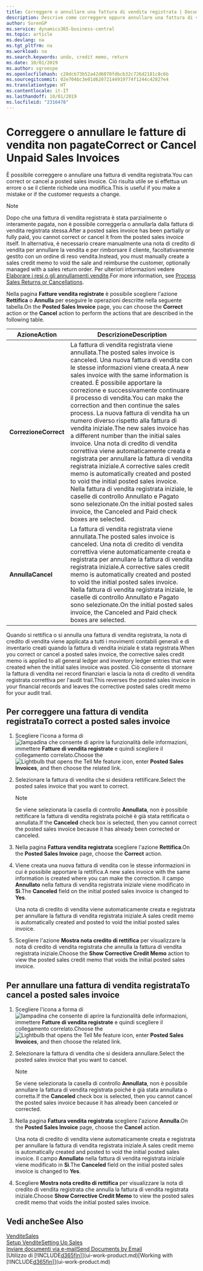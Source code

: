 ```yaml
---
title: Correggere o annullare una fattura di vendita registrata | Documenti Microsoft
description: Descrive come correggere oppure annullare una fattura di vendita registrata e collegarla a una nota di credito di vendita.
author: SorenGP
ms.service: dynamics365-business-central
ms.topic: article
ms.devlang: na
ms.tgt_pltfrm: na
ms.workload: na
ms.search.keywords: undo, credit memo, return
ms.date: 10/01/2019
ms.author: sgroespe
ms.openlocfilehash: c20dcb73b52a42d6070fdbcb32c726d2181c8c6b
ms.sourcegitcommit: 02e704bc3e01d62072144919774f1244c42827e4
ms.translationtype: HT
ms.contentlocale: it-IT
ms.lasthandoff: 10/01/2019
ms.locfileid: "2316478"
---
```

# <a name="correct-or-cancel-unpaid-sales-invoices"></a><span data-ttu-id="8c1a3-103">Correggere o annullare le fatture di vendita non pagate</span><span class="sxs-lookup"><span data-stu-id="8c1a3-103">Correct or Cancel Unpaid Sales Invoices</span></span>
<span data-ttu-id="8c1a3-104">È possibile correggere o annullare una fattura di vendita registrata.</span><span class="sxs-lookup"><span data-stu-id="8c1a3-104">You can correct or cancel a posted sales invoice.</span></span> <span data-ttu-id="8c1a3-105">Ciò risulta utile se si effettua un errore o se il cliente richiede una modifica.</span><span class="sxs-lookup"><span data-stu-id="8c1a3-105">This is useful if you make a mistake or if the customer requests a change.</span></span>

> [!NOTE]  
>   <span data-ttu-id="8c1a3-106">Dopo che una fattura di vendita registrata è stata parzialmente o interamente pagata, non è possibile correggerla o annullarla dalla fattura di vendita registrata stessa.</span><span class="sxs-lookup"><span data-stu-id="8c1a3-106">After a posted sales invoice has been partially or fully paid, you cannot correct or cancel it from the posted sales invoice itself.</span></span> <span data-ttu-id="8c1a3-107">In alternativa, è necessario creare manualmente una nota di credito di vendita per annullare la vendita e per rimborsare il cliente, facoltativamente gestito con un ordine di reso vendita.</span><span class="sxs-lookup"><span data-stu-id="8c1a3-107">Instead, you must manually create a sales credit memo to void the sale and reimburse the customer, optionally managed with a sales return order.</span></span> <span data-ttu-id="8c1a3-108">Per ulteriori informazioni vedere [Elaborare i resi o gli annullamenti vendite](sales-how-process-sales-returns-cancellations.md).</span><span class="sxs-lookup"><span data-stu-id="8c1a3-108">For more information, see [Process Sales Returns or Cancellations](sales-how-process-sales-returns-cancellations.md).</span></span>

<span data-ttu-id="8c1a3-109">Nella pagina **Fatture vendita registrate** è possibile scegliere l'azione **Rettifica** o **Annulla** per eseguire le operazioni descritte nella seguente tabella.</span><span class="sxs-lookup"><span data-stu-id="8c1a3-109">On the **Posted Sales Invoice** page, you can choose the **Correct** action or the **Cancel** action to perform the actions that are described in the following table.</span></span>

| <span data-ttu-id="8c1a3-110">Azione</span><span class="sxs-lookup"><span data-stu-id="8c1a3-110">Action</span></span> | <span data-ttu-id="8c1a3-111">Descrizione</span><span class="sxs-lookup"><span data-stu-id="8c1a3-111">Description</span></span> |
| --- | --- |
| <span data-ttu-id="8c1a3-112">**Correzione**</span><span class="sxs-lookup"><span data-stu-id="8c1a3-112">**Correct**</span></span> |<span data-ttu-id="8c1a3-113">La fattura di vendita registrata viene annullata.</span><span class="sxs-lookup"><span data-stu-id="8c1a3-113">The posted sales invoice is canceled.</span></span> <span data-ttu-id="8c1a3-114">Una nuova fattura di vendita con le stesse informazioni viene creata.</span><span class="sxs-lookup"><span data-stu-id="8c1a3-114">A new sales invoice with the same information is created.</span></span> <span data-ttu-id="8c1a3-115">È possibile apportare la correzione e successivamente continuare il processo di vendita.</span><span class="sxs-lookup"><span data-stu-id="8c1a3-115">You can make the correction and then continue the sales process.</span></span> <span data-ttu-id="8c1a3-116">La nuova fattura di vendita ha un numero diverso rispetto alla fattura di vendita iniziale.</span><span class="sxs-lookup"><span data-stu-id="8c1a3-116">The new sales invoice has a different number than the initial sales invoice.</span></span> <span data-ttu-id="8c1a3-117">Una nota di credito di vendita correttiva viene automaticamente creata e registrata per annullare la fattura di vendita registrata iniziale.</span><span class="sxs-lookup"><span data-stu-id="8c1a3-117">A corrective sales credit memo is automatically created and posted to void the initial posted sales invoice.</span></span> <span data-ttu-id="8c1a3-118">Nella fattura di vendita registrata iniziale, le caselle di controllo Annullato e Pagato sono selezionate.</span><span class="sxs-lookup"><span data-stu-id="8c1a3-118">On the initial posted sales invoice, the Canceled and Paid check boxes are selected.</span></span> |
| <span data-ttu-id="8c1a3-119">**Annulla**</span><span class="sxs-lookup"><span data-stu-id="8c1a3-119">**Cancel**</span></span> |<span data-ttu-id="8c1a3-120">La fattura di vendita registrata viene annullata.</span><span class="sxs-lookup"><span data-stu-id="8c1a3-120">The posted sales invoice is canceled.</span></span> <span data-ttu-id="8c1a3-121">Una nota di credito di vendita correttiva viene automaticamente creata e registrata per annullare la fattura di vendita registrata iniziale.</span><span class="sxs-lookup"><span data-stu-id="8c1a3-121">A corrective sales credit memo is automatically created and posted to void the initial posted sales invoice.</span></span> <span data-ttu-id="8c1a3-122">Nella fattura di vendita registrata iniziale, le caselle di controllo Annullato e Pagato sono selezionate.</span><span class="sxs-lookup"><span data-stu-id="8c1a3-122">On the initial posted sales invoice, the Canceled and Paid check boxes are selected.</span></span> |

<span data-ttu-id="8c1a3-123">Quando si rettifica o si annulla una fattura di vendita registrata, la nota di credito di vendita viene applicata a tutti i movimenti contabili generali e di inventario creati quando la fattura di vendita iniziale è stata registrata.</span><span class="sxs-lookup"><span data-stu-id="8c1a3-123">When you correct or cancel a posted sales invoice, the corrective sales credit memo is applied to all general ledger and inventory ledger entries that were created when the initial sales invoice was posted.</span></span> <span data-ttu-id="8c1a3-124">Ciò consente di stornare la fattura di vendita nei record finanziari e lascia la nota di credito di vendita registrata correttiva per l'audit trail.</span><span class="sxs-lookup"><span data-stu-id="8c1a3-124">This reverses the posted sales invoice in your financial records and leaves the corrective posted sales credit memo for your audit trail.</span></span>

## <a name="to-correct-a-posted-sales-invoice"></a><span data-ttu-id="8c1a3-125">Per correggere una fattura di vendita registrata</span><span class="sxs-lookup"><span data-stu-id="8c1a3-125">To correct a posted sales invoice</span></span>
1. <span data-ttu-id="8c1a3-126">Scegliere l'icona a forma di ![lampadina che consente di aprire la funzionalità delle informazioni](media/ui-search/search_small.png "Informazioni sull'operazione che si desidera eseguire"), immettere **Fatture di vendita registrate** e quindi scegliere il collegamento correlato.</span><span class="sxs-lookup"><span data-stu-id="8c1a3-126">Choose the ![Lightbulb that opens the Tell Me feature](media/ui-search/search_small.png "Tell me what you want to do") icon, enter **Posted Sales Invoices**, and then choose the related link.</span></span>  
2. <span data-ttu-id="8c1a3-127">Selezionare la fattura di vendita che si desidera rettificare.</span><span class="sxs-lookup"><span data-stu-id="8c1a3-127">Select the posted sales invoice that you want to correct.</span></span>

    > [!NOTE]  
    >   <span data-ttu-id="8c1a3-128">Se viene selezionata la casella di controllo **Annullata**, non è possibile rettificare la fattura di vendita registrata poiché è già stata rettificata o annullata.</span><span class="sxs-lookup"><span data-stu-id="8c1a3-128">If the **Canceled** check box is selected, then you cannot correct the posted sales invoice because it has already been corrected or canceled.</span></span>
3. <span data-ttu-id="8c1a3-129">Nella pagina **Fattura vendita registrata** scegliere l'azione **Rettifica**.</span><span class="sxs-lookup"><span data-stu-id="8c1a3-129">On the **Posted Sales Invoice** page, choose the **Correct** action.</span></span>  
4. <span data-ttu-id="8c1a3-130">Viene creata una nuova fattura di vendita con le stesse informazioni in cui è possibile apportare la rettifica.</span><span class="sxs-lookup"><span data-stu-id="8c1a3-130">A new sales invoice with the same information is created where you can make the correction.</span></span> <span data-ttu-id="8c1a3-131">Il campo **Annullato** nella fattura di vendita registrata iniziale viene modificato in **Sì**.</span><span class="sxs-lookup"><span data-stu-id="8c1a3-131">The **Canceled** field on the initial posted sales invoice is changed to **Yes**.</span></span>

    <span data-ttu-id="8c1a3-132">Una nota di credito di vendita viene automaticamente creata e registrata per annullare la fattura di vendita registrata iniziale.</span><span class="sxs-lookup"><span data-stu-id="8c1a3-132">A sales credit memo is automatically created and posted to void the initial posted sales invoice.</span></span>
5. <span data-ttu-id="8c1a3-133">Scegliere l'azione **Mostra nota credito di rettifica** per visualizzare la nota di credito di vendita registrata che annulla la fattura di vendita registrata iniziale.</span><span class="sxs-lookup"><span data-stu-id="8c1a3-133">Choose the **Show Corrective Credit Memo** action to view the posted sales credit memo that voids the initial posted sales invoice.</span></span>

## <a name="to-cancel-a-posted-sales-invoice"></a><span data-ttu-id="8c1a3-134">Per annullare una fattura di vendita registrata</span><span class="sxs-lookup"><span data-stu-id="8c1a3-134">To cancel a posted sales invoice</span></span>
1. <span data-ttu-id="8c1a3-135">Scegliere l'icona a forma di ![lampadina che consente di aprire la funzionalità delle informazioni](media/ui-search/search_small.png "Informazioni sull'operazione che si desidera eseguire"), immettere **Fatture di vendita registrate** e quindi scegliere il collegamento correlato.</span><span class="sxs-lookup"><span data-stu-id="8c1a3-135">Choose the ![Lightbulb that opens the Tell Me feature](media/ui-search/search_small.png "Tell me what you want to do") icon, enter **Posted Sales Invoices**, and then choose the related link.</span></span>  
2. <span data-ttu-id="8c1a3-136">Selezionare la fattura di vendita che si desidera annullare.</span><span class="sxs-lookup"><span data-stu-id="8c1a3-136">Select the posted sales invoice that you want to cancel.</span></span>

    > [!NOTE]  
    >   <span data-ttu-id="8c1a3-137">Se viene selezionata la casella di controllo **Annullata**, non è possibile annullare la fattura di vendita registrata poiché è già stata annullata o corretta.</span><span class="sxs-lookup"><span data-stu-id="8c1a3-137">If the **Canceled** check box is selected, then you cannot cancel the posted sales invoice because it has already been canceled or corrected.</span></span>
3. <span data-ttu-id="8c1a3-138">Nella pagina **Fattura vendita registrata** scegliere l'azione **Annulla**.</span><span class="sxs-lookup"><span data-stu-id="8c1a3-138">On the **Posted Sales Invoice** page, choose the **Cancel** action.</span></span>

    <span data-ttu-id="8c1a3-139">Una nota di credito di vendita viene automaticamente creata e registrata per annullare la fattura di vendita registrata iniziale.</span><span class="sxs-lookup"><span data-stu-id="8c1a3-139">A sales credit memo is automatically created and posted to void the initial posted sales invoice.</span></span> <span data-ttu-id="8c1a3-140">Il campo **Annullato** nella fattura di vendita registrata iniziale viene modificato in **Sì**.</span><span class="sxs-lookup"><span data-stu-id="8c1a3-140">The **Canceled** field on the initial posted sales invoice is changed to **Yes**.</span></span>
4. <span data-ttu-id="8c1a3-141">Scegliere **Mostra nota credito di rettifica** per visualizzare la nota di credito di vendita registrata che annulla la fattura di vendita registrata iniziale.</span><span class="sxs-lookup"><span data-stu-id="8c1a3-141">Choose **Show Corrective Credit Memo** to view the posted sales credit memo that voids the initial posted sales invoice.</span></span>

## <a name="see-also"></a><span data-ttu-id="8c1a3-142">Vedi anche</span><span class="sxs-lookup"><span data-stu-id="8c1a3-142">See Also</span></span>
[<span data-ttu-id="8c1a3-143">Vendite</span><span class="sxs-lookup"><span data-stu-id="8c1a3-143">Sales</span></span>](sales-manage-sales.md)  
[<span data-ttu-id="8c1a3-144">Setup Vendite</span><span class="sxs-lookup"><span data-stu-id="8c1a3-144">Setting Up Sales</span></span>](sales-setup-sales.md)  
[<span data-ttu-id="8c1a3-145">Inviare documenti via e-mail</span><span class="sxs-lookup"><span data-stu-id="8c1a3-145">Send Documents by Email</span></span>](ui-how-send-documents-email.md)  
<span data-ttu-id="8c1a3-146">[Utilizzo di [!INCLUDE[d365fin](includes/d365fin_md.md)]](ui-work-product.md)</span><span class="sxs-lookup"><span data-stu-id="8c1a3-146">[Working with [!INCLUDE[d365fin](includes/d365fin_md.md)]](ui-work-product.md)</span></span>
